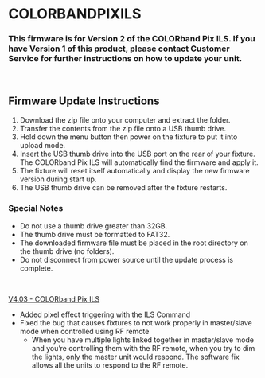 # COLORBANDPIXILS

### This firmware is for Version 2 of the COLORband Pix ILS. If you have Version 1 of this product, please contact Customer Service for further instructions on how to update your unit.
&nbsp;  
## Firmware Update Instructions
1. Download the zip file onto your computer and extract the folder.
2. Transfer the contents from the zip file onto a USB thumb drive.
3. Hold down the menu button then power on the fixture to put it into upload mode.
4. Insert the USB thumb drive into the USB port on the rear of your fixture. The COLORband Pix ILS will automatically find the firmware and apply it.
5. The fixture will reset itself automatically and display the new firmware version during start up.
6. The USB thumb drive can be removed after the fixture restarts.

### Special Notes
* Do not use a thumb drive greater than 32GB.
* The thumb drive must be formatted to FAT32.
* The downloaded firmware file must be placed in the root directory on the thumb drive (no folders).
* Do not disconnect from power source until the update process is complete.

&nbsp;  

[V4.03 - COLORband Pix ILS](https://github.com/Chauvet-DJ/COLORBANDPIXILS/blob/f0cacbd7e5bfd130c47e3d52acd18c905b0bf49e/firmware/V4.03_04-02-24.zip)
- Added pixel effect triggering with the ILS Command
- Fixed the bug that causes fixtures to not work properly in master/slave mode when controlled using RF remote
  * When you have multiple lights linked together in master/slave mode and you’re controlling them with the RF remote, when you try to dim the lights, only the master unit would respond. The software fix allows all the units to respond to the RF remote.
